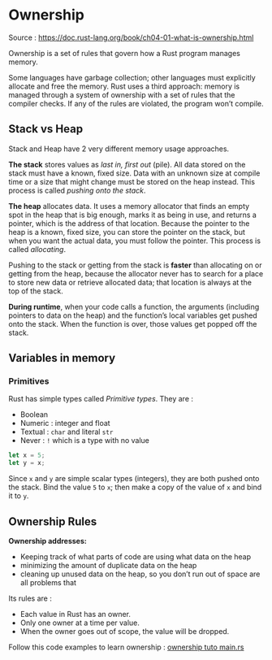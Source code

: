 # Ownership

Source : https://doc.rust-lang.org/book/ch04-01-what-is-ownership.html

Ownership is a set of rules that govern how a Rust program manages memory.

Some languages have garbage collection; other languages must explicitly allocate and free the memory. Rust uses a third approach: memory is managed through a system of ownership with a set of rules that the compiler checks. If any of the rules are violated, the program won’t compile.

## Stack vs Heap

Stack and Heap have 2 very different memory usage approaches.

**The stack** stores values as *last in, first out* (pile). All data stored on the stack must have a known, fixed size. Data with an unknown size at compile time or a size that might change must be stored on the heap instead. This process is called *pushing onto the stack*.

**The heap** allocates data. It uses a memory allocator that finds an empty spot in the heap that is big enough, marks it as being in use, and returns a pointer, which is the address of that location. Because the pointer to the heap is a known, fixed size, you can store the pointer on the stack, but when you want the actual data, you must follow the pointer. This process is called *allocating*.

Pushing to the stack or getting from the stack is **faster** than allocating on or getting from the heap, because the allocator never has to search for a place to store new data or retrieve allocated data; that location is always at the top of the stack.

**During runtime**, when your code calls a function, the arguments (including pointers to data on the heap) and the function’s local variables get pushed onto the stack. When the function is over, those values get popped off the stack.

## Variables in memory

### Primitives

Rust has simple types called *Primitive types*. They are :

- Boolean
- Numeric : integer and float
- Textual : `char` and literal `str`
- Never : `!` which is a type with no value

```rust
let x = 5;
let y = x;
```

Since `x` and `y` are simple scalar types (integers), they are both pushed onto the stack. Bind the value `5` to `x`; then make a copy of the value of `x` and bind it to `y`.

## Ownership Rules

**Ownership addresses:**

- Keeping track of what parts of code are using what data on the heap
- minimizing the amount of duplicate data on the heap
- cleaning up unused data on the heap, so you don’t run out of space are all problems that

Its rules are :

- Each value in Rust has an owner.
- Only one owner at a time per value.
- When the owner goes out of scope, the value will be dropped.

Follow this code examples to learn ownership : [ownership tuto main.rs](src/tuto/ownership/main.rs)

